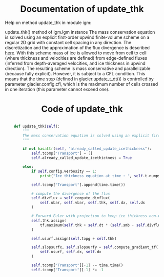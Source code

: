 

### <h1 align="center" id="title"> Documentation of update_thk </h1>


Help on method update_thk in module igm:

update_thk() method of igm.Igm instance
The mass conservation equation is solved using an explicit first-order upwind finite-volume scheme on a regular 2D grid with constant cell spacing in any direction. The discretization and the approximation of the flux divergence is described [here](https://github.com/jouvetg/igm/blob/main/fig/transp-igm.jpg). With this scheme mass of ice is allowed to move from cell to cell (where thickness and velocities are defined) from edge-defined fluxes (inferred from depth-averaged velocities, and ice thickness in upwind direction). The resulting scheme is mass conservative and parallelizable (because fully explicit). However, it is subject to a CFL condition. This means that the time step (defined in glacier.update_t_dt()) is controlled by parameter glacier.config.cfl, which is the maximum number of cells crossed in one iteration (this parameter cannot exceed one).



### <h1 align="center" id="title"> Code of update_thk </h1>


```python 

    def update_thk(self):
        """
        The mass conservation equation is solved using an explicit first-order upwind finite-volume scheme on a regular 2D grid with constant cell spacing in any direction. The discretization and the approximation of the flux divergence is described [here](https://github.com/jouvetg/igm/blob/main/fig/transp-igm.jpg). With this scheme mass of ice is allowed to move from cell to cell (where thickness and velocities are defined) from edge-defined fluxes (inferred from depth-averaged velocities, and ice thickness in upwind direction). The resulting scheme is mass conservative and parallelizable (because fully explicit). However, it is subject to a CFL condition. This means that the time step (defined in glacier.update_t_dt()) is controlled by parameter glacier.config.cfl, which is the maximum number of cells crossed in one iteration (this parameter cannot exceed one).
        """

        if not hasattr(self, "already_called_update_icethickness"):
            self.tcomp["Transport"] = []
            self.already_called_update_icethickness = True

        else:
            if self.config.verbosity == 1:
                print("Ice thickness equation at time : ", self.t.numpy())

            self.tcomp["Transport"].append(time.time())

            # compute the divergence of the flux
            self.divflux = self.compute_divflux(
                self.ubar, self.vbar, self.thk, self.dx, self.dx
            )

            # Forward Euler with projection to keep ice thickness non-negative
            self.thk.assign(
                tf.maximum(self.thk + self.dt * (self.smb - self.divflux), 0)
            )

            self.usurf.assign(self.topg + self.thk)

            self.slopsurfx, self.slopsurfy = self.compute_gradient_tf(
                self.usurf, self.dx, self.dx
            )

            self.tcomp["Transport"][-1] -= time.time()
            self.tcomp["Transport"][-1] *= -1

``` 

